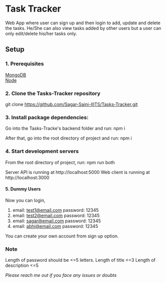 # Task Tracker
Web App where user can sign up and then login to add, update and delete the tasks.
He/She can also view tasks added by other users but a user can only edit/delete his/her tasks only.

## Setup
### 1. Prerequisites
[MongoDB](https://www.mongodb.com/) <br/>
[Node](https://nodejs.org/en/download/)

### 2. Clone the Tasks-Tracker repository
git clone https://github.com/Sagar-Saini-IIITS/Tasks-Tracker.git

### 3. Install package dependencies: 
Go into the Tasks-Tracke's backend folder and run:
npm i

After that, go into the root directory of project and run:
npm i

### 4. Start development servers
 From the root directory of project, run:
 npm run both
 
 Server API is running at http://localhost:5000 
 Web client is running at http://localhost:3000 
 
 #### 5. Dummy Users
 Now you can login,
 1. email: test1@email.com   password: 12345
 2. email: test2@email.com   password: 12345
 3. email: sagar@email.com   password: 12345
 4. email: abhi@email.com    password: 12345

You can create your own account from sign up option.

### Note
Length of password should be <=5 letters.
Length of title <=3
Length of description <=5

*Please reach me out if you face any issues or doubts*
